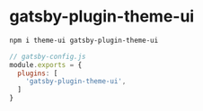 
# gatsby-plugin-theme-ui

```sh
npm i theme-ui gatsby-plugin-theme-ui
```

```js
// gatsby-config.js
module.exports = {
  plugins: [
    'gatsby-plugin-theme-ui',
  ]
}
```
